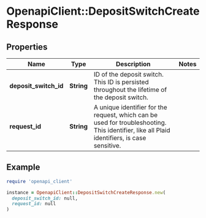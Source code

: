 # OpenapiClient::DepositSwitchCreateResponse

## Properties

| Name | Type | Description | Notes |
| ---- | ---- | ----------- | ----- |
| **deposit_switch_id** | **String** | ID of the deposit switch. This ID is persisted throughout the lifetime of the deposit switch. |  |
| **request_id** | **String** | A unique identifier for the request, which can be used for troubleshooting. This identifier, like all Plaid identifiers, is case sensitive. |  |

## Example

```ruby
require 'openapi_client'

instance = OpenapiClient::DepositSwitchCreateResponse.new(
  deposit_switch_id: null,
  request_id: null
)
```

